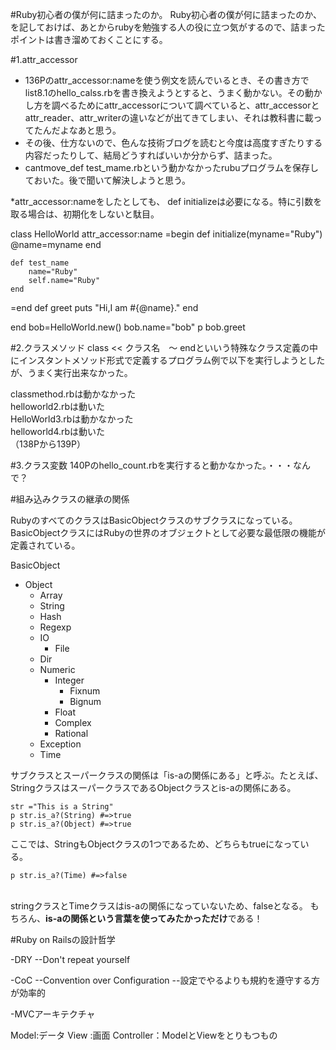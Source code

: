 #Ruby初心者の僕が何に詰まったのか。
Ruby初心者の僕が何に詰まったのか、を記しておけば、あとからrubyを勉強する人の役に立つ気がするので、詰まったポイントは書き溜めておくことにする。

#1.attr_accessor
* 136Pのattr_accessor:nameを使う例文を読んでいるとき、その書き方でlist8.1のhello_calss.rbを書き換えようとすると、うまく動かない。その動かし方を調べるためにattr_accessorについて調べていると、attr_accessorとattr_reader、attr_writerの違いなどが出てきてしまい、それは教科書に載ってたんだよなあと思う。
* その後、仕方ないので、色んな技術ブログを読むと今度は高度すぎたりする内容だったりして、結局どうすればいいか分からず、詰まった。
* cantmove_def test_mame.rbという動かなかったrubuプログラムを保存しておいた。後で聞いて解決しようと思う。

*attr_accessor:nameをしたとしても、	def initializeは必要になる。特に引数を取る場合は、初期化をしないと駄目。

class HelloWorld
	attr_accessor:name
=begin
	def initialize(myname="Ruby")
		@name=myname
	end

	def test_name
		name="Ruby"
		self.name="Ruby"
	end
=end
	def greet
		puts "Hi,I am #{@name}."
	end

end
bob=HelloWorld.new()
bob.name="bob"
p bob.greet



#2.クラスメソッド
class << クラス名　〜 endといいう特殊なクラス定義の中にインスタントメソッド形式で定義するプログラム例で以下を実行しようとしたが、うまく実行出来なかった。

classmethod.rbは動かなかった<br>
helloworld2.rbは動いた<br>
HelloWorld3.rbは動かなかった<br>
helloworld4.rbは動いた<br>
（138Pから139P）

#3.クラス変数
140Pのhello_count.rbを実行すると動かなかった。・・・なんで？

#組み込みクラスの継承の関係

RubyのすべてのクラスはBasicObjectクラスのサブクラスになっている。BasicObjectクラスにはRubyの世界のオブジェクトとして必要な最低限の機能が定義されている。

BasicObject
* Object
  * Array
  * String
  * Hash
  * Regexp
  * IO
    * File
  * Dir
  * Numeric
    * Integer
      * Fixnum
      * Bignum
    * Float
    * Complex
    * Rational
  * Exception
  * Time

サブクラスとスーパークラスの関係は「is-aの関係にある」と呼ぶ。たとえば、StringクラスはスーパークラスであるObjectクラスとis-aの関係にある。

`str ="This is a String"`<br>
`p str.is_a?(String) #=>true`<br>
`p str.is_a?(Object) #=>true `<br>

ここでは、StringもObjectクラスの1つであるため、どちらもtrueになっている。

`p str.is_a?(Time) #=>false`<br><br>

stringクラスとTimeクラスはis-aの関係になっていないため、falseとなる。
もちろん、**is-aの関係という言葉を使ってみたかっただけ**である！

#Ruby on Railsの設計哲学

-DRY
--Don't repeat yourself

-CoC
--Convention over Configuration
--設定でやるよりも規約を遵守する方が効率的

-MVCアーキテクチャ

Model:データ
View :画面
Controller：ModelとViewをとりもつもの


